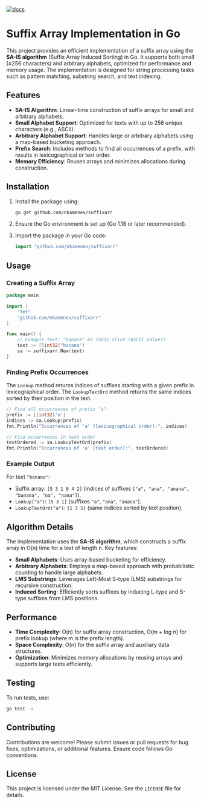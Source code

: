 [![docs](https://pkg.go.dev/badge/github.com/nkamenev/suffixarr.svg)](https://pkg.go.dev/github.com/nkamenev/suffixarr)

# Suffix Array Implementation in Go

This project provides an efficient implementation of a suffix array using the **SA-IS algorithm** (Suffix Array Induced Sorting) in Go. It supports both small (≤256 characters) and arbitrary alphabets, optimized for performance and memory usage. The implementation is designed for string processing tasks such as pattern matching, substring search, and text indexing.

## Features

- **SA-IS Algorithm**: Linear-time construction of suffix arrays for small and arbitrary alphabets.
- **Small Alphabet Support**: Optimized for texts with up to 256 unique characters (e.g., ASCII).
- **Arbitrary Alphabet Support**: Handles large or arbitrary alphabets using a map-based bucketing approach.
- **Prefix Search**: Includes methods to find all occurrences of a prefix, with results in lexicographical or text order.
- **Memory Efficiency**: Reuses arrays and minimizes allocations during construction.

## Installation

1. Install the package using:

   ```bash
   go get github.com/nkamenev/suffixarr
   ```
2. Ensure the Go environment is set up (Go 1.18 or later recommended).
3. Import the package in your Go code:

   ```go
   import "github.com/nkamenev/suffixarr"
   ```

## Usage

### Creating a Suffix Array

```go
package main

import (
	"fmt"
	"github.com/nkamenev/suffixarr"
)

func main() {
	// Example text: "banana" as int32 slice (ASCII values)
	text := []int32("banana")
	sa := suffixarr.New(text)
}
```

### Finding Prefix Occurrences

The `Lookup` method returns indices of suffixes starting with a given prefix in lexicographical order. The `LookupTextOrd` method returns the same indices sorted by their position in the text.

```go
// Find all occurrences of prefix "a"
prefix := []int32{'a'}
indices := sa.Lookup(prefix)
fmt.Println("Occurrences of 'a' (lexicographical order):", indices)

// Find occurrences in text order
textOrdered := sa.LookupTextOrd(prefix)
fmt.Println("Occurrences of 'a' (text order):", textOrdered)
```

### Example Output

For text `"banana"`:

- Suffix array: `[5 3 1 0 4 2]` (indices of suffixes `["a", "ana", "anana", "banana", "na", "nana"]`).
- `Lookup("a")`: `[5 3 1]` (suffixes `"a"`, `"ana"`, `"anana"`).
- `LookupTextOrd("a")`: `[1 3 5]` (same indices sorted by text position).

## Algorithm Details

The implementation uses the **SA-IS algorithm**, which constructs a suffix array in O(n) time for a text of length n. Key features:

- **Small Alphabets**: Uses array-based bucketing for efficiency.
- **Arbitrary Alphabets**: Employs a map-based approach with probabilistic counting to handle large alphabets.
- **LMS Substrings**: Leverages Left-Most S-type (LMS) substrings for recursive construction.
- **Induced Sorting**: Efficiently sorts suffixes by inducing L-type and S-type suffixes from LMS positions.

## Performance

- **Time Complexity**: O(n) for suffix array construction, O(m + log n) for prefix lookup (where m is the prefix length).
- **Space Complexity**: O(n) for the suffix array and auxiliary data structures.
- **Optimization**: Minimizes memory allocations by reusing arrays and supports large texts efficiently.

## Testing
To run tests, use:
```bash
go test -v
```

## Contributing

Contributions are welcome! Please submit issues or pull requests for bug fixes, optimizations, or additional features. Ensure code follows Go conventions.

## License

This project is licensed under the MIT License. See the `LICENSE` file for details.
